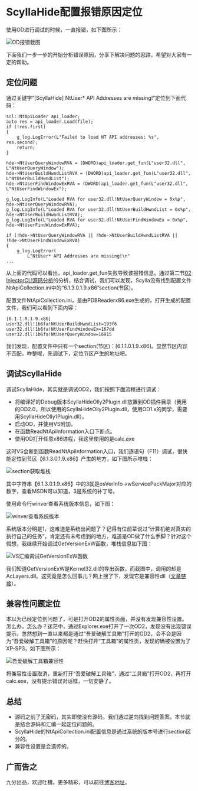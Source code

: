 # ScyllaHide配置报错原因定位

使用OD进行调试的时候，一直报错，如下图所示：

![OD报错截图](https://ninecents.github.io/course/ScyllaHide/04%20ScyllaHide配置报错原因定位/OD报错截图.png)

下面我们一步一步的开始分析错误原因，分享下解决问题的思路，希望对大家有一定的帮助。

## 定位问题

通过关键字“[ScyllaHide] NtUser* API Addresses are missing!”定位到下面代码：

    scl::NtApiLoader api_loader;
    auto res = api_loader.Load(file);
    if (!res.first)
    {
        g_log.LogError(L"Failed to load NT API addresses: %s", res.second);
        return;
    }

    hde->NtUserQueryWindowRVA = (DWORD)api_loader.get_fun(L"user32.dll", L"NtUserQueryWindow");
    hde->NtUserBuildHwndListRVA = (DWORD)api_loader.get_fun(L"user32.dll", L"NtUserBuildHwndList");
    hde->NtUserFindWindowExRVA = (DWORD)api_loader.get_fun(L"user32.dll", L"NtUserFindWindowEx");

    g_log.LogInfo(L"Loaded RVA for user32.dll!NtUserQueryWindow = 0x%p", hde->NtUserQueryWindowRVA);
    g_log.LogInfo(L"Loaded RVA for user32.dll!NtUserBuildHwndList = 0x%p", hde->NtUserBuildHwndListRVA);
    g_log.LogInfo(L"Loaded RVA for user32.dll!NtUserFindWindowEx = 0x%p", hde->NtUserFindWindowExRVA);

    if (!hde->NtUserQueryWindowRVA || !hde->NtUserBuildHwndListRVA || !hde->NtUserFindWindowExRVA)
    {
        g_log.LogError(
            L"NtUser* API Addresses are missing!\n"
    ...
    
从上面的代码可以看出，api_loader.get_fun失败导致该报错信息。通过第二节[02 InjectorCLI源码分析](https://ninecents.github.io/course/ScyllaHide/02%20InjectorCLI源码分析)的分析，结合调试，我们可以发现，Scylla没有找到配置文件NtApiCollection.ini中的“6.1.3.0.1.9.x86”section(节区)。

配置文件NtApiCollection.ini，是由PDBReaderx86.exe生成的，打开生成的配置文件，我们可以看到下面内容：

    [6.1.1.0.1.9.x86]
    user32.dll!1b6fa!NtUserBuildHwndList=193f6
    user32.dll!1b6fa!NtUserFindWindowEx=167dd
    user32.dll!1b6fa!NtUserQueryWindow=16915

我们发现，配置文件中只有一个section(节区)：[6.1.1.0.1.9.x86]。显然节区内容不匹配，咋整呢，先调试下，定位节区产生的地址吧。

## 调试ScyllaHide

调试ScyllaHide，其实就是调试OD2，我们按照下面流程进行调试：
- 将编译好的Debug版本ScyllaHideOlly2Plugin.dll放置到OD插件目录（我用的OD2.0，所以使用的ScyllaHideOlly2Plugin.dll，使用OD1.x的同学，需要用ScyllaHideOlly1Plugin.dll）。
- 启动OD，并使用VS附加。
- 在函数ReadNtApiInformation入口下断点。
- 使用OD打开任意x86进程，我这里使用的是calc.exe

这时VS会断到函数ReadNtApiInformation入口，我们逐语句（F11）调试，很快能定位到节区【6.1.3.0.1.9.x86】产生的地方，如下图所示堆栈：

![section获取堆栈](https://ninecents.github.io/course/ScyllaHide/04%20ScyllaHide配置报错原因定位/section获取堆栈.png)

其中字符串【6.1.3.0.1.9.x86】中的3就是osVerInfo->wServicePackMajor对应的数字，查看MSDN可以知道，3是系统的补丁号。

使用命令行winver查看系统版本信息，如下图：

![winver查看系统版本](https://ninecents.github.io/course/ScyllaHide/04%20ScyllaHide配置报错原因定位/winver查看系统版本.png)

系统版本分明是1，这难道是系统出问题了？记得有位前辈说过“计算机绝对真实的执行自己的任务”，肯定还有未考虑到的地方，难道是OD做了什么手脚？针对这个假想，我继续开始调试GetVersionExW函数，堆栈信息如下图：

![VS汇编调试GetVersionExW函数](https://ninecents.github.io/course/ScyllaHide/04%20ScyllaHide配置报错原因定位/VS汇编调试GetVersionExW函数.png)

我们知道GetVersionExW是Kernel32.dll的导出函数，而截图中，调用的却是AcLayers.dll。这究竟是怎么回事儿？网上搜了下，发现它是兼容性dll（[文章链接](https://www.file.net/process/aclayers.dll.html)）。


## 兼容性问题定位

本以为已经定位到问题了，可是打开OD2的属性页面，并没有发现兼容性设置。怎么办，怎么办？迷茫中，通过Explorer.exe打开了一次OD2，发现没有出现错误提示。忽然想到一直以来都是通过“吾爱破解工具箱”打开的OD2，会不会是因为“吾爱破解工具箱”的原因呢？赶快打开“工具箱”的属性页，发现的确被设置为了XP-SP3，如下图所示：

![吾爱破解工具箱兼容性](https://ninecents.github.io/course/ScyllaHide/04%20ScyllaHide配置报错原因定位/吾爱破解工具箱兼容性.png)

将兼容性设置取消，重新打开“吾爱破解工具箱”，通过“工具箱”打开OD2，再打开calc.exe，没有提示错误对话框，一切安静了。

## 总结

- 源码之前了无密码，其实即使没有源码，我们通过逆向找到问题答案。本节就是结合源码和汇编一起定位问题的。
- ScyllaHide的NtApiCollection.ini配置信息是通过系统的版本号进行section区分的。
- 兼容性设置是会遗传的。


## 广而告之
九分出品，欢迎吐槽。更多精彩，可以前往[博客地址](https://ninecents.github.io)。
